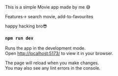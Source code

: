 This is a simple Movie app made by me 😅

Features-> search movie, add-to-favourites

happy hacking bro😎

### `npm run dev`

Runs the app in the development mode.\
Open [http://localhost:5173/](http://localhost:5173/) to view it in your browser.

The page will reload when you make changes.\
You may also see any lint errors in the console.
